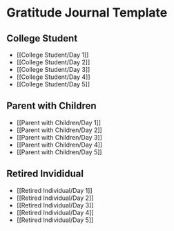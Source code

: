 # Gratitude Journal Template

## College Student
- [[College Student/Day 1]]
- [[College Student/Day 2]]
- [[College Student/Day 3]]
- [[College Student/Day 4]]
- [[College Student/Day 5]]

## Parent with Children
- [[Parent with Children/Day 1]]
- [[Parent with Children/Day 2]]
- [[Parent with Children/Day 3]]
- [[Parent with Children/Day 4]]
- [[Parent with Children/Day 5]]
## Retired Invididual
- [[Retired Individual/Day 1]]
- [[Retired Individual/Day 2]]
- [[Retired Individual/Day 3]]
- [[Retired Individual/Day 4]]
- [[Retired Individual/Day 5]]
